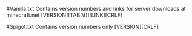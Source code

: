 #Vanilla.txt
Contains version numbers and links for server downloads at minecraft.net
[VERSION][TAB(\t)][LINK][CRLF]

#Spigot.txt
Contains version numbers only
[VERSION][CRLF]
